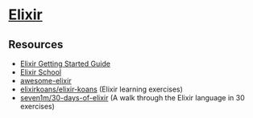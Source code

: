 # [Elixir](https://github.com/elixir-lang/elixir)

## Resources
- [Elixir Getting Started Guide](https://elixir-lang.org/getting-started/basic-types.html)
- [Elixir School](https://elixirschool.com/en)
- [awesome-elixir](https://github.com/h4cc/awesome-elixir)
- [elixirkoans/elixir-koans](https://github.com/elixirkoans/elixir-koans) (Elixir learning exercises)
- [seven1m/30-days-of-elixir](https://github.com/seven1m/30-days-of-elixir) (A walk through the Elixir language in 30 exercises)
